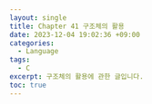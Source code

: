 ```yaml
---
layout: single
title: Chapter 41 구조체의 활용
date: 2023-12-04 19:02:36 +09:00
categories:
  - Language
tags:
  - C
excerpt: 구조체의 활용에 관한 글입니다.
toc: true
---
```

